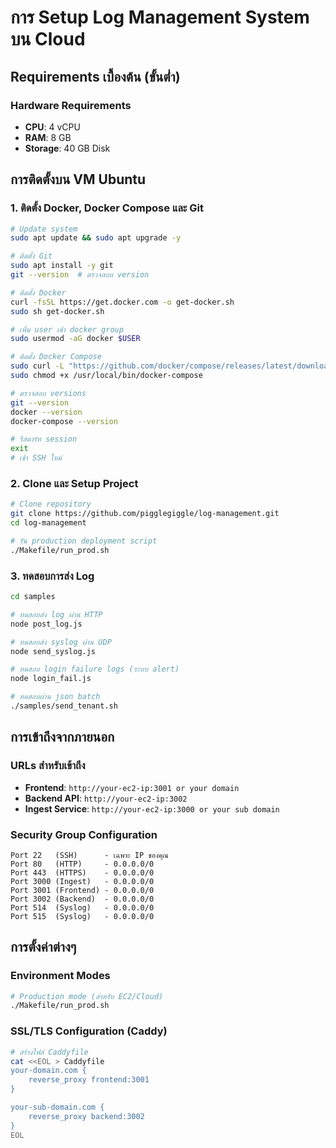 # การ Setup Log Management System บน Cloud

## Requirements เบื้องต้น (ขั้นต่ำ)

### Hardware Requirements 
- **CPU**: 4 vCPU
- **RAM**: 8 GB
- **Storage**: 40 GB Disk

## การติดตั้งบน VM Ubuntu

### 1. ติดตั้ง Docker, Docker Compose และ Git
```bash
# Update system
sudo apt update && sudo apt upgrade -y

# ติดตั้ง Git
sudo apt install -y git
git --version  # ตรวจสอบ version

# ติดตั้ง Docker
curl -fsSL https://get.docker.com -o get-docker.sh
sudo sh get-docker.sh

# เพิ่ม user เข้า docker group
sudo usermod -aG docker $USER

# ติดตั้ง Docker Compose
sudo curl -L "https://github.com/docker/compose/releases/latest/download/docker-compose-$(uname -s)-$(uname -m)" -o /usr/local/bin/docker-compose
sudo chmod +x /usr/local/bin/docker-compose

# ตรวจสอบ versions
git --version
docker --version
docker-compose --version

# รีสตาร์ท session
exit
# เข้า SSH ใหม่

```

### 2. Clone และ Setup Project

```bash
# Clone repository
git clone https://github.com/pigglegiggle/log-management.git
cd log-management

# รัน production deployment script
./Makefile/run_prod.sh
```

### 3. ทดสอบการส่ง Log

```bash
cd samples

# ทดสอบส่ง log ผ่าน HTTP
node post_log.js

# ทดสอบส่ง syslog ผ่าน UDP
node send_syslog.js

# ทดสอบ login failure logs (ระบบ alert)
node login_fail.js

# ทดสอบผ่าน json batch
./samples/send_tenant.sh
```

## การเข้าถึงจากภายนอก

### URLs สำหรับเข้าถึง
- **Frontend**: `http://your-ec2-ip:3001 or your domain`
- **Backend API**: `http://your-ec2-ip:3002`
- **Ingest Service**: `http://your-ec2-ip:3000 or your sub domain`

### Security Group Configuration
```
Port 22   (SSH)      - เฉพาะ IP ของคุณ
Port 80   (HTTP)     - 0.0.0.0/0
Port 443  (HTTPS)    - 0.0.0.0/0
Port 3000 (Ingest)   - 0.0.0.0/0
Port 3001 (Frontend) - 0.0.0.0/0
Port 3002 (Backend)  - 0.0.0.0/0
Port 514  (Syslog)   - 0.0.0.0/0
Port 515  (Syslog)   - 0.0.0.0/0
```

## การตั้งค่าต่างๆ

### Environment Modes
```bash
# Production mode (สำหรับ EC2/Cloud)
./Makefile/run_prod.sh
```

### SSL/TLS Configuration (Caddy)
```bash
# สร้างไฟล์ Caddyfile
cat <<EOL > Caddyfile
your-domain.com {
    reverse_proxy frontend:3001
}

your-sub-domain.com {
    reverse_proxy backend:3002
}
EOL
```


